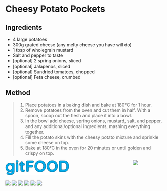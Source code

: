 # Cheesy Potato Pockets

## Ingredients

- 4 large potatoes
- 300g grated cheese (any melty cheese you have will do)
- 1 tbsp of wholegrain mustard
- Salt and pepper to taste
- [optional] 2 spring onions, sliced
- [optional] Jalapenos, sliced
- [optional] Sundried tomatoes, chopped
- [optional] Feta cheese, crumbed

## Method

> 1. Place potatoes in a baking dish and bake at 180°C for 1 hour.
> 1. Remove potatoes from the oven and cut them in half. With a spoon, scoop out the flesh and place it into a bowl.
> 1. In the bowl add cheese, spring onions, mustard, salt, and pepper, and any additional/optional ingredients, mashing everything together.
> 1. Fill the potato skins with the cheesy potato mixture and sprinkle some cheese on top.
> 1. Bake at 180°C in the oven for 20 minutes or until golden and crispy on top.



<img src="../images/logo_sm.png" width="40%" />

<img src="https://profile-counter.glitch.me/gitfood_cheesypotatopockets/count.svg" width="20%" align="right" />

<img src="https://img.shields.io/badge/baked-blue.svg" /> <img src="https://img.shields.io/badge/sides-blue.svg" /> <img src="https://img.shields.io/badge/aussie-blue.svg" /> <img src="https://img.shields.io/badge/cheesey-blue.svg" /> <img src="https://img.shields.io/badge/vegetarian-blue.svg" /> <img src="https://img.shields.io/badge/potato-blue.svg" /> 